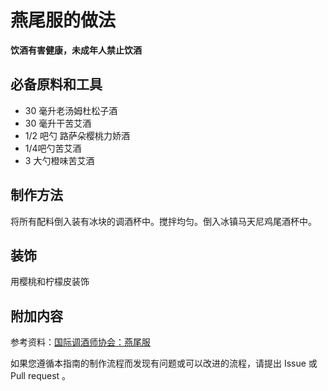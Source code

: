 
# 燕尾服的做法

**饮酒有害健康，未成年人禁止饮酒**

## 必备原料和工具

- 30 毫升老汤姆杜松子酒
- 30 毫升干苦艾酒 
- 1/2 吧勺 路萨朵樱桃力娇酒 
- 1/4吧勺苦艾酒 
- 3 大勺橙味苦艾酒


## 制作方法

将所有配料倒入装有冰块的调酒杯中。搅拌均匀。倒入冰镇马天尼鸡尾酒杯中。

## 装饰

用樱桃和柠檬皮装饰

## 附加内容

参考资料：[国际调酒师协会：燕尾服](https://iba-world.com/tuxedo/)

如果您遵循本指南的制作流程而发现有问题或可以改进的流程，请提出 Issue 或 Pull request 。
